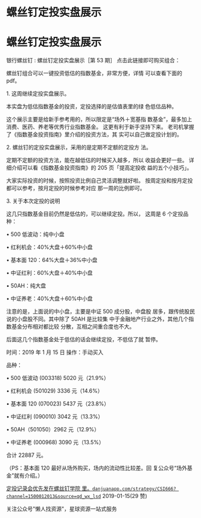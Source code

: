# 螺丝钉定投实盘展示

# 螺丝钉定投实盘展示

银行螺丝钉 : 螺丝钉定投实盘展示［第 53 期］ 点击此链接即可购买组合：

螺丝钉组合可以一键投资低估的指数基金，非常方便，详情 可以查看下面的 pdf。

1\. 这周继续定投实盘展示。

本实盘为低估指数基金的投资，定投选择的是估值表里的绿 色低估品种。

这个展示主要是给新手参考用的，所以限定是“场外＋宽基指 数基金”，最多加上消费、医药、养老等优秀行业指数基金。 这更有利于新手坚持下来。 老司机掌握了《指数基金投资指南》里介绍的投资方法，其 实可以自己做定投计划的。

2\. 螺丝钉的定投实盘展示，采用的是定期不定额的定投方 法。

定期不定额的投资方法，能在越低估的时候买入越多，所以 收益会更好一些。 详细介绍可以看《指数基金投资指南》的 205 页「提高定投收 益的五个小技巧」。

大家实际投资的时候，按照投资比例自己灵活调整就好啦。 按周定投和按月定投都可以参考，按月定投的时候参考对应 那一周的比例即可。

3\. 关于本次定投的说明

这几只指数基金目前仍然是低估的，可以继续定投。所以， 这周是 6 个定投品种：

• 500 低波动：纯中小盘

• 红利机会：40%大盘＋60%中小盘

• 基本面 120：64%大盘＋36%中小盘

• 中证红利：60%大盘＋40%中小盘

• 50AH：纯大盘

• 中证养老：40%大盘＋60%中小盘

注意的是，上面说的中小盘，主要是中证 500 成分股，中盘股 居多，跟传统股民说的小盘股不同。其中除了 50AH 是比较集 中于金融地产行业之外，其他几个指数基金分布相对都比较 分散，互相之间重合度也不大。

后面这几个指数基金处于低估的话会继续定投，不低估了就 暂停。

时间：2019 年 1 月 15 日 操作：手动买入

品种：

• 500 低波动 (003318) 5020 元（21.9%）

• 红利机会 (501029) 3336 元（14.6%）

• 基本面 120 (070023) 5437 元（23.8%）

• 中证红利 (090010) 3042 元（13.3%）

• 50AH（501050）2962 元（12.9%）

• 中证养老 (000968) 3090 元（13.5%）

合计 22887 元。

（PS：基本面 120 最好从场外购买，场内的流动性比较差。回 复公众号“场外基金”就有介绍。）

[定投记录会优先发在螺丝钉学院 里。](https://danjuanapp.com/strategy/CSI666?channel=1500012013&source=qd_wx_lsd)[`danjuanapp.com/strategy/CSI666? channel=1500012013&source=qd_wx_lsd`](https://danjuanapp.com/strategy/CSI666?channel=1500012013&source=qd_wx_lsd) 2019-01-15(29 赞)

关注公众号"懒人找资源"，星球资源一站式服务